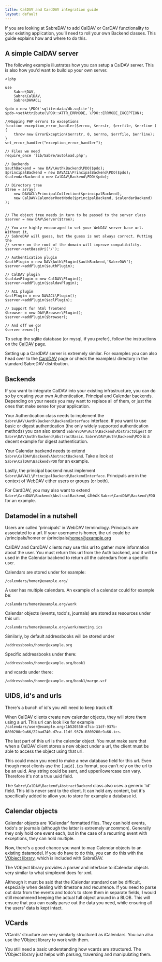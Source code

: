 ```yaml
---
title: CalDAV and CardDAV integration guide
layout: default
---
```


If you are looking at SabreDAV to add CalDAV or CarDAV functionality to your
existing application, you'll need to roll your own Backend classes. This guide
explains how and where to do this.


A simple CalDAV server
----------------------

The following example illustrates how you can setup a CalDAV server. This is
also how you'd want to build up your own server.

    <?php

    use
        Sabre\DAV,
        Sabre\CalDAV,
        Sabre\DAVACL;

    $pdo = new \PDO('sqlite:data/db.sqlite');
    $pdo->setAttribute(\PDO::ATTR_ERRMODE, \PDO::ERRMODE_EXCEPTION);

    //Mapping PHP errors to exceptions
    function exception_error_handler($errno, $errstr, $errfile, $errline ) {
        throw new ErrorException($errstr, 0, $errno, $errfile, $errline);
    }
    set_error_handler("exception_error_handler");

    // Files we need
    require_once 'lib/Sabre/autoload.php';

    // Backends
    $authBackend = new DAV\Auth\Backend\PDO($pdo);
    $principalBackend = new DAVACL\PrincipalBackend\PDO($pdo);
    $calendarBackend = new CalDAV\Backend\PDO($pdo);

    // Directory tree
    $tree = array(
        new DAVACL\PrincipalCollection($principalBackend),
        new CalDAV\CalendarRootNode($principalBackend, $calendarBackend)
    );	


    // The object tree needs in turn to be passed to the server class
    $server = new DAV\Server($tree);

    // You are highly encouraged to set your WebDAV server base url. Without it,
    // SabreDAV will guess, but the guess is not always correct. Putting the
    // server on the root of the domain will improve compatibility.
    $server->setBaseUri('/');

    // Authentication plugin
    $authPlugin = new DAV\Auth\Plugin($authBackend,'SabreDAV');
    $server->addPlugin($authPlugin);

    // CalDAV plugin
    $caldavPlugin = new CalDAV\Plugin();
    $server->addPlugin($caldavPlugin);

    // ACL plugin
    $aclPlugin = new DAVACL\Plugin();
    $server->addPlugin($aclPlugin);

    // Support for html frontend
    $browser = new DAV\Browser\Plugin();
    $server->addPlugin($browser);

    // And off we go!
    $server->exec();


To setup the sqlite database (or mysql, if you prefer), follow the
instructions on the [CalDAV](/dav/caldav) page.

Setting up a CardDAV server is extremely similar. For examples you can also
head over to the [CardDAV](/dav/carddav) page or check the examples/ directory
in the standard SabreDAV distribution.


Backends
--------

If you want to integrate CalDAV into your existing infrastructure, you can do
so by creating your own Authentication, Principal and Calendar backends.
Depending on your needs you may want to replace all of them, or just the ones
that make sense for your application.

Your Authentication class needs to implement the `Sabre\DAV\Auth\Backend\BackendInterface`
interface. If you want to use basic or digest authentication (the only widely
supported authentication methods) you can also extend
`Sabre\DAV\Auth\Backend\AbstractDigest` or `Sabre\DAV\Auth\Backend\AbstractBasic`.
`Sabre\DAV\Auth\Backend\PDO` is a decent example for digest authentication.

Your Calendar backend needs to extend `Sabre\CalDAV\Backend\AbstractBackend`. Take a
look at `Sabre\CalDAV\Backend\PDO` for an example.

Lastly, the principal backend must implement `Sabre\DAVACL\PrincipalBackend\BackendInterface`.
Principals are in the context of WebDAV either users or groups (or both).

For CardDAV, you may also want to extend `Sabre\CardDAV\Backend\AbstractBackend`,
check `Sabre\CardDAV\Backend\PDO` for an example.


Datamodel in a nutshell
-----------------------

Users are called 'principals' in WebDAV terminology. Principals are associated
to a url. If your username is homer, the url could be /principals/homer or
/principals/homer@example.org

CalDAV and CardDAV clients may use this url to gather more information about
the user. You must return this url from the Auth backend, and it will be used
in the Calendar backend to return all the calendars from a specific user.

Calendars are stored under for example:

    /calendars/homer@example.org/

A user has multiple calendars. An example of a calendar could for example be:

    /calendars/homer@example.org/work

Calendar objects (events, todo's, journals) are stored as resources under this
url:

    /calendars/homer@example.org/work/meeting.ics

Similarly, by default addressbooks will be stored under

    /addressbooks/homer@example.org

Specific addressbooks under there:

    /addressbooks/homer@example.org/book1

and vcards under there:

    /addressbooks/homer@example.org/book1/marge.vcf

UIDS, id's and urls
-------------------

There's a bunch of id's you will need to keep track off.

When CalDAV clients create new calendar objects, they will store them using a url.
This url can look like for example `/calendars/user@example.org/1b520550-d7ca-11df-937b-0800200c9a66/22bad740-d7ca-11df-937b-0800200c9a66.ics`.

The last part of this url is the calendar object. You must make sure that when a
CalDAV client stores a new object under a url, the client must be able to access
the object using that url.

This could mean you need to make a new database field for this url. Even though
most clients use the `[uuid].ics` format, you can't rely on the url to be an
uuid. Any string could be sent, and upper/lowercase can vary. Therefore it's
not a true uuid field.

The `Sabre\CalDAV\Backend\AbstractBackend` class also uses a generic 'id'
field. This id is never sent to the client. It can hold any content, but it's
specifically added to allow you to store for example a database id.


Calendar objects
----------------

Calendar objects are 'iCalendar' formatted files. They can hold events, todo's
or journals (although the latter is extremely uncommon).
Generally they only hold one event each, but in the case of a recurring event
with exceptions, they can hold multiple.

Now, there's a good chance you want to map Calendar objects to an existing
datamodel. If you do have to do this, you can do this with the
[VObject library][1], which is included with SabreDAV.

The VObject library provides a parser and interface to iCalendar objects very
similar to what simplexml does for xml.

Although it must be said that the iCalendar standard can be difficult,
especially when dealing with timezone and recurrence. If you need to parse
out data from the events and todo's to store them in separate fields, I would
still recommend keeping the actual full object around in a BLOB. This will
ensure that you can easily parse out the data you need, while ensuring all
the users' data is kept intact.

VCards
------

VCards' structure are very similarly structured as iCalendars. You can also
use the VObject library to work with them.

You still need a basic understanding how vcards are structured. The VObject
library just helps with parsing, traversing and manipulating them.

[1]: https://github.com/fruux/sabre-vobject "sabre-vobject" 
